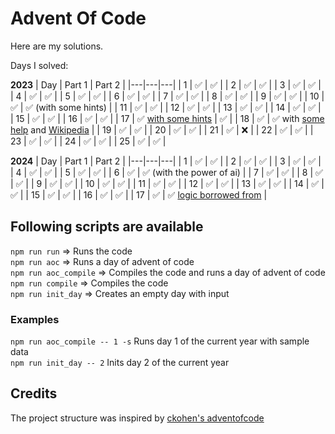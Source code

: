 # Advent Of Code

Here are my solutions.

Days I solved:

**2023**
| Day | Part 1 | Part 2 |
|---|---|---|
| 1 | ✅ | ✅ |
| 2 | ✅ | ✅ |
| 3 | ✅ | ✅ |
| 4 | ✅ | ✅ |
| 5 | ✅ | ✅ |
| 6 | ✅ | ✅ |
| 7 | ✅ | ✅ |
| 8 | ✅ | ✅ |
| 9 | ✅ | ✅ |
| 10 | ✅ | ✅ (with some hints) |
| 11 | ✅ | ✅ |
| 12 | ✅ | ✅ |
| 13 | ✅ | ✅ |
| 14 | ✅ | ✅ |
| 15 | ✅ | ✅ |
| 16 | ✅ | ✅ |
| 17 | ✅ [with some hints](https://github.com/ckohen/adventofcode/blob/main/archive/2023/Day17.ts) | ✅ |
| 18 | ✅ | ✅ with [some help](https://github.com/ckohen/adventofcode/blob/main/archive/2023/Day18.ts) and [Wikipedia](https://en.wikipedia.org/wiki/Shoelace_formula) |
| 19 | ✅ | ✅ |
| 20 | ✅ | ✅ |
| 21 | ✅ | ❌ |
| 22 | ✅ | ✅ |
| 23 | ✅ | ✅ |
| 24 | ✅ | ✅ |
| 25 | ✅ | ✅ |

**2024**
| Day | Part 1 | Part 2 |
|---|---|---|
| 1 | ✅ | ✅ |
| 2 | ✅ | ✅ |
| 3 | ✅ | ✅ |
| 4 | ✅ | ✅ |
| 5 | ✅ | ✅ |
| 6 | ✅ | ✅ (with the power of ai) |
| 7 | ✅ | ✅ |
| 8 | ✅ | ✅ |
| 9 | ✅ | ✅ |
| 10 | ✅ | ✅ |
| 11 | ✅ | ✅ |
| 12 | ✅ | ✅ |
| 13 | ✅ | ✅ |
| 14 | ✅ | ✅ |
| 15 | ✅ | ✅ |
| 16 | ✅ | ✅ |
| 17 | ✅ | ✅ [logic borrowed from](https://github.com/DJtheRedstoner/AoC2024/blob/main/src/main/java/me/djtheredstoner/aoc2024/days/Day17.java) |

## Following scripts are available

`npm run run` => Runs the code  
`npm run aoc` => Runs a day of advent of code  
`npm run aoc_compile` => Compiles the code and runs a day of advent of code  
`npm run compile` => Compiles the code  
`npm run init_day` => Creates an empty day with input

### Examples

`npm run aoc_compile -- 1 -s` Runs day 1 of the current year with sample data  
`npm run init_day -- 2` Inits day 2 of the current year  

## Credits

The project structure was inspired by [ckohen's adventofcode](https://github.com/ckohen/adventofcode)
